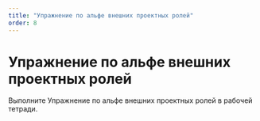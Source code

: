 ```yaml
---
title: "Упражнение по альфе внешних проектных ролей"
order: 8
---
```


# Упражнение по альфе внешних проектных ролей

Выполните Упражнение по альфе внешних проектных ролей в рабочей тетради.